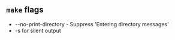 ## `make` flags

* --no-print-directory - Suppress 'Entering directory messages'
* -s for silent output

